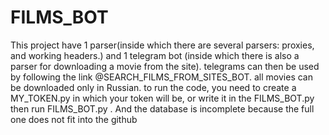 # FILMS_BOT
This project have 1 parser(inside which there are several parsers: proxies, and working headers.) 
and 1 telegram bot (inside which there is also a parser for downloading a movie from the site).
telegrams can then be used by following the link @SEARCH_FILMS_FROM_SITES_BOT.
all movies can be downloaded only in Russian. 
to run the code, you need to create a MY_TOKEN.py in which your token will be, or write it in the FILMS_BOT.py then run FILMS_BOT.py .
And the database is incomplete because the full one does not fit into the github
